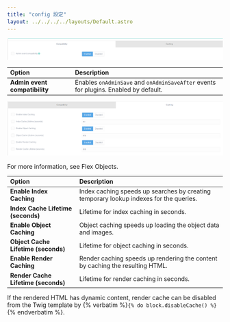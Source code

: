 ```yaml
---
title: "config 設定"
layout: ../../../../layouts/Default.astro
---
```


![Compatibility Tab](accounts-configuration1.png)

| Option                        | Description |
| :-----                        | :----- |
| **Admin event compatibility** | Enables `onAdminSave` and `onAdminSaveAfter` events for plugins. Enabled by default. |

![Caching Tab](accounts-configuration2.png)

For more information, see Flex Objects.

| Option                        | Description |
| :-----                        | :----- |
| **Enable Index Caching** | Index caching speeds up searches by creating temporary lookup indexes for the queries. |
| **Index Cache Lifetime (seconds)** | Lifetime for index caching in seconds. |
| **Enable Object Caching** | Object caching speeds up loading the object data and images. |
| **Object Cache Lifetime (seconds)** | Lifetime for object caching in seconds. |
| **Enable Render Caching** | Render caching speeds up rendering the content by caching the resulting HTML. |
| **Render Cache Lifetime (seconds)** | Lifetime for render caching in seconds. |

If the rendered HTML has dynamic content, render cache can be disabled from the Twig template by {% verbatim %}```{% do block.disableCache() %}```{% endverbatim %}.

